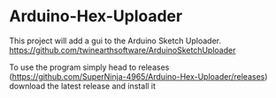 # Arduino-Hex-Uploader

This project will add a gui to the Arduino Sketch Uploader. https://github.com/twinearthsoftware/ArduinoSketchUploader

To use the program simply head to releases (https://github.com/SuperNinja-4965/Arduino-Hex-Uploader/releases) download the latest release and install it
